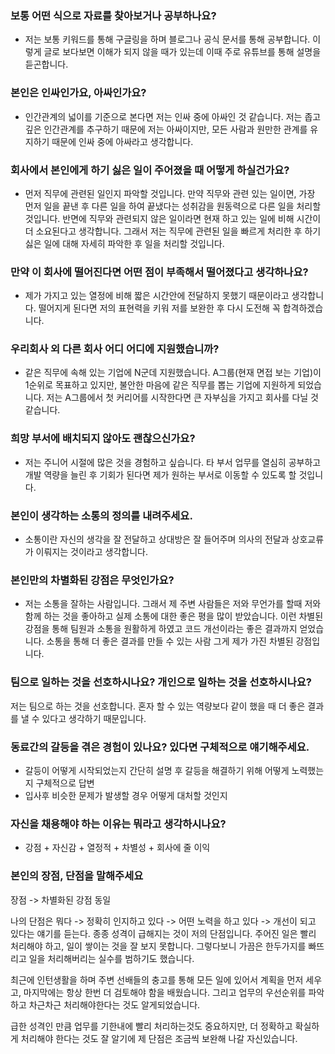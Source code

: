 ### 보통 어떤 식으로 자료를 찾아보거나 공부하나요?
- 저는 보통 키워드를 통해 구글링을 하며 블로그나 공식 문서를 통해 공부합니다. 이렇게 글로 보다보면 이해가 되지 않을 때가 있는데 이때 주로 유튜브를 통해 설명을 듣곤합니다.

### 본인은 인싸인가요, 아싸인가요?
- 인간관계의 넓이를 기준으로 본다면 저는 인싸 중에 아싸인 것 같습니다. 저는 좁고 깊은 인간관계를 추구하기 때문에 저는 아싸이지만, 모든 사람과 원만한 관계를 유지하기 때문에 인싸 중에 아싸라고 생각합니다.

### 회사에서 본인에게 하기 싫은 일이 주어졌을 때 어떻게 하실건가요?
- 먼저 직무에 관련된 일인지 파악할 것입니다. 만약 직무와 관련 있는 일이면, 가장 먼저 일을 끝낸 후 다른 일을 하여 끝냈다는 성취감을 원동력으로 다른 일을 처리할 것입니다. 반면에 직무와 관련되지 않은 일이라면 현재 하고 있는 일에 비해 시간이 더 소요된다고 생각합니다. 그래서 저는 직무에 관련된 일을 빠르게 처리한 후 하기 싫은 일에 대해 자세히 파악한 후 일을 처리할 것입니다.

### 만약 이 회사에 떨어진다면 어떤 점이 부족해서 떨어졌다고 생각하나요?
- 제가 가지고 있는 열정에 비해 짧은 시간안에 전달하지 못했기 때문이라고 생각합니다. 떨어지게 된다면 저의 표현력을 키워 저를 보완한 후 다시 도전해 꼭 합격하겠습니다.

### 우리회사 외 다른 회사 어디 어디에 지원했습니까?
- 같은 직무에 속해 있는 기업에 N군데 지원했습니다. A그룹(현재 면접 보는 기업)이 1순위로 목표하고 있지만, 불안한 마음에 같은 직무를 뽑는 기업에 지원하게 되었습니다. 저는 A그룹에서 첫 커리어를 시작한다면 큰 자부심을 가지고 회사를 다닐 것 같습니다.

### 희망 부서에 배치되지 않아도 괜찮으신가요?
- 저는 주니어 시절에 많은 것을 경험하고 싶습니다. 타 부서 업무를 열심히 공부하고 개발 역량을 늘린 후 기회가 된다면 제가 원하는 부서로 이동할 수 있도록 할 것입니다.

### 본인이 생각하는 소통의 정의를 내려주세요.
- 소통이란 자신의 생각을 잘 전달하고 상대방은 잘 들어주며 의사의 전달과 상호교류가 이뤄지는 것이라고 생각합니다. 

### 본인만의  차별화된 강점은 무엇인가요?
- 저는 소통을 잘하는 사람입니다. 그래서 제 주변 사람들은 저와 무언가를 할때 저와 함께 하는 것을 좋아하고 실제 소통에 대한 좋은 평을 많이 받았습니다. 이런 차별된 강점을 통해 팀원과 소통을 원활하게 하였고 코드 개선이라는 좋은 결과까지 얻었습니다. 소통을 통해 더 좋은 결과를 만들 수 있는 사람 그게 제가 가진 차별된 강점입니다.

### 팀으로 일하는 것을 선호하시나요? 개인으로 일하는 것을 선호하시나요?
저는 팀으로 하는 것을 선호합니다. 혼자 할 수 있는 역량보다 같이 했을 때 더 좋은 결과를 낼 수 있다고 생각하기 때문입니다. 

### 동료간의 갈등을 겪은 경험이 있나요? 있다면 구체적으로 얘기해주세요.
- 갈등이 어떻게 시작되었는지 간단히 설명 후 갈등을 해결하기 위해 어떻게 노력했는지 구체적으로 답변
- 입사후 비슷한 문제가 발생할 경우 어떻게 대처할 것인지

### 자신을 채용해야 하는 이유는 뭐라고 생각하시나요?
- 강점 + 자신감 + 열정적 + 차별성 + 회사에 줄 이익

### 본인의 장점, 단점을 말해주세요
장점 -> 차별화된 강점 동일

나의 단점은 뭐다 -> 정확히 인지하고 있다 -> 어떤 노력을 하고 있다 -> 개선이 되고 있다는 얘기를 듣는다.
종종 성격이 급해지는 것이 저의 단점입니다. 주어진 일은 빨리 처리해야 하고, 일이 쌓이는 것을 잘 보지 못합니다.
그렇다보니 가끔은 한두가지를 빠뜨리고 일을 처리해버리는 실수를 범하기도 했습니다. 

최근에 인턴생활을 하며 주변 선배들의 충고를 통해 모든 일에 있어서 계획을 먼저 세우고, 마지막에는 항상 한번 더 검토해야 함을 배웠습니다.
그리고 업무의 우선순위를 파악하고 차근차근 처리해야한다는 것도 알게되었습니다.

급한 성격인 만큼 업무를 기한내에 빨리 처리하는것도 중요하지만, 더 정확하고 확실하게 처리해야 한다는 것도 잘 알기에 제 단점은 조금씩 보완해 나갈 자신있습니다.
